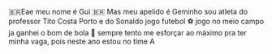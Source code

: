 🇧🇷Eae meu nome é Gui 🇧🇷
Mas meu apelido é Geminho 
sou atleta do professor Tito Costa Porto e do Sonaldo
jogo futebol ⚽
 jogo no meio campo
 ja ganhei o bom de bola 🥇
 sempre tento me esforçar ao máximo pra ter minha vaga, pois neste ano estou no time A


